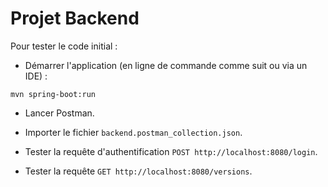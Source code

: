 # Projet Backend

Pour tester le code initial :

* Démarrer l'application (en ligne de commande comme suit ou via un IDE) :

```
mvn spring-boot:run
```

* Lancer Postman.

* Importer le fichier `backend.postman_collection.json`.

* Tester la requête d'authentification `POST http://localhost:8080/login`.

* Tester la requête `GET http://localhost:8080/versions`.

